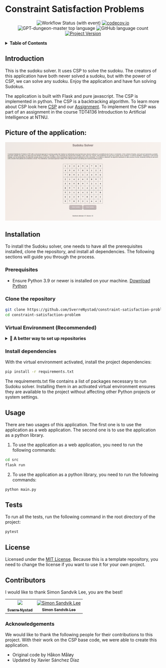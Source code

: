 # Constraint Satisfaction Problems

<div align="center">

![Workflow Status (with event)](https://img.shields.io/github/actions/workflow/status/SverreNystad/constraint-satisfaction-problem/python-package.yml)
[![codecov.io](https://codecov.io/github/SverreNystad/constraint-satisfaction-problem/coverage.svg?branch=main)](https://codecov.io/github/SverreNystad/constraint-satisfaction-problem?branch=main)
![GPT-dungeon-master top language](https://img.shields.io/github/languages/top/SverreNystad/constraint-satisfaction-problem)
![GitHub language count](https://img.shields.io/github/languages/count/SverreNystad/constraint-satisfaction-problem)
[![Project Version](https://img.shields.io/badge/version-1.0.0-blue)](https://img.shields.io/badge/version-1.0.0-blue)

</div>

<details>
  <summary> <b> Table of Contents </b> </summary>
  <ol>
    <li>
    <a href="#constraint-satisfaction-problems"> Constraint Satisfaction Problems </a>
    </li>
    <li>
      <a href="#introduction">Introduction</a>
    </li>
    </li>
    <li><a href="#usage">Usage</a></li>
    <li><a href="#installation">Installation</a>
      <ul>
        <li><a href="#prerequisites">Prerequisites</a></li>
        <li><a href="#clone-the-repository">Clone the repository</a></li>
        <li><a href="#virtual-environment-(recommended)">Virtual Environment</a></li>
        <li><a href="#install-dependencies">Install dependencies</a></li>
      </ul>
    </li>
    <li><a href="#tests">Tests</a></li>
    <li><a href="#license">License</a></li>
  </ol>
</details>

## Introduction
This is the sudoku solver. It uses CSP to solve the sudoku. The creators of this application have both never solved a sudoku, but with the power of CSP, we can solve any sudoku. Enjoy the application and have fun solving Sudokus.

The application is built with Flask and pure javascript. The CSP is implemented in python. The CSP is a backtracking algorithm. To learn more about CSP look here [CSP](https://en.wikipedia.org/wiki/Constraint_satisfaction_problem) and our [Assignment](docs/Assignment%203%20Constraint%20Satisfaction%20Problems.pdf). To implement the CSP was part of an assignment in the course TDT4136 Introduction to Artificial Intelligence at NTNU.

## Picture of the application:
![frontend](docs/images/application.png)

## Installation
To install the Sudoku solver, one needs to have all the prerequisites installed, clone the repository, and install all dependencies. The following sections will guide you through the process.
### Prerequisites
- Ensure Python 3.9 or newer is installed on your machine. [Download Python](https://www.python.org/downloads/)
  

### Clone the repository
```bash
git clone https://github.com/SverreNystad/constraint-satisfaction-problem.git
cd constraint-satisfaction-problem
```

### Virtual Environment (Recommended)

<details> 
<summary><strong>🚀 A better way to set up repositories </strong></summary>

A virtual environment in Python is a self-contained directory that contains a Python installation for a particular version of Python, plus a number of additional packages. Using a virtual environment for your project ensures that the project's dependencies are isolated from the system-wide Python and other Python projects. This is especially useful when working on multiple projects with differing dependencies, as it prevents potential conflicts between packages and allows for easy management of requirements.

1. **To set up and use a virtual environment for Sudoku solver:**
    First, install the virtualenv package using pip. This tool helps create isolated Python environments.
    ```bash
    pip install virtualenv
    ```

2. **Create virtual environment**
    Next, create a new virtual environment in the project directory. This environment is a directory containing a complete Python environment (interpreter and other necessary files).
    ```bash
    python -m venv venv
    ```

4. **Activate virtual environment**
    To activate the environment, run the following command:
    * For windows:
        ```bash
        source ./venv/Scripts/activate
        ```

    * For Linux / MacOS:
        ```bash
        source venv/bin/activate
        ```
</details>

### Install dependencies
With the virtual environment activated, install the project dependencies:
```bash
pip install -r requirements.txt
```
The requirements.txt file contains a list of packages necessary to run Sudoku solver. Installing them in an activated virtual environment ensures they are available to the project without affecting other Python projects or system settings.


## Usage
There are two usages of this application. The first one is to use the application as a web application. The second one is to use the application as a python library.
1. To use the application as a web application, you need to run the following commands:
```bash
cd src
flask run
```

2. To use the application as a python library, you need to run the following commands:
```bash
python main.py
```

## Tests
To run all the tests, run the following command in the root directory of the project:
```bash
pytest
```

## License
Licensed under the [MIT License](LICENSE). Because this is a template repository, you need to change the license if you want to use it for your own project.


## Contributors
I would like to thank Simon Sandvik Lee, you are the best!
<table>
  <tr>
    <td align="center">
        <a href="https://github.com/SverreNystad">
            <img src="https://github.com/SverreNystad.png?size=100" width="100px;"/><br />
            <sub><b>Sverre Nystad</b></sub>
        </a>
    </td>
    <td align="center">
        <a href="https://github.com/sandviklee">
            <img src="https://github.com/sandviklee.png?size=100" width="100px;" alt="Simon Sandvik Lee"/><br />
            <sub><b>Simon Sandvik Lee</b></sub>
        </a>
    </td>
</table>

### Acknowledgements
We would like to thank the following people for their contributions to this project. With their work on the CSP base code, we were able to create this application.
* Original code by Håkon Måløy
* Updated by Xavier Sánchez Díaz
